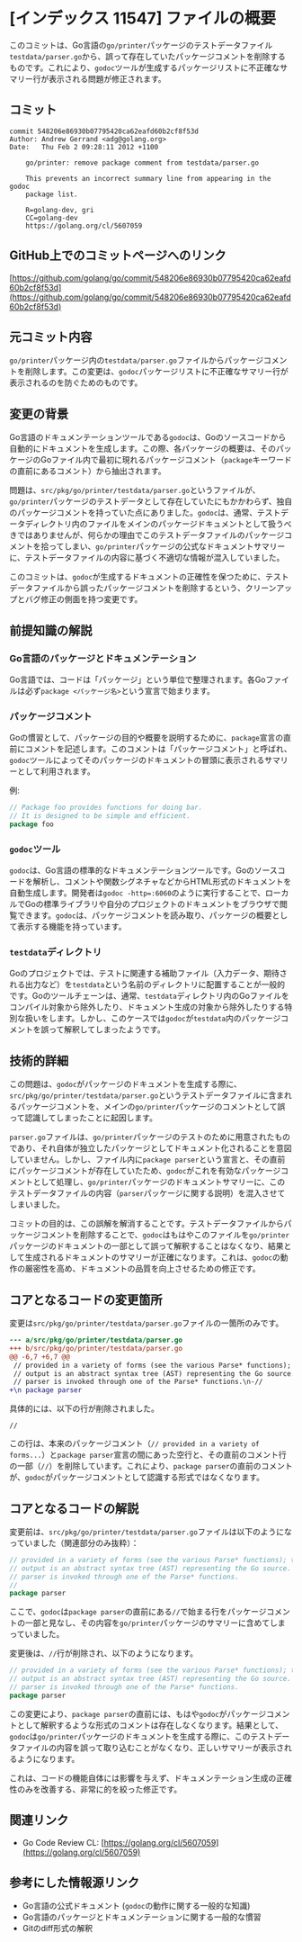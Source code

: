 # [インデックス 11547] ファイルの概要

このコミットは、Go言語の`go/printer`パッケージのテストデータファイル`testdata/parser.go`から、誤って存在していたパッケージコメントを削除するものです。これにより、`godoc`ツールが生成するパッケージリストに不正確なサマリー行が表示される問題が修正されます。

## コミット

```
commit 548206e86930b07795420ca62eafd60b2cf8f53d
Author: Andrew Gerrand <adg@golang.org>
Date:   Thu Feb 2 09:28:11 2012 +1100

    go/printer: remove package comment from testdata/parser.go
    
    This prevents an incorrect summary line from appearing in the godoc
    package list.
    
    R=golang-dev, gri
    CC=golang-dev
    https://golang.org/cl/5607059
```

## GitHub上でのコミットページへのリンク

[https://github.com/golang/go/commit/548206e86930b07795420ca62eafd60b2cf8f53d](https://github.com/golang/go/commit/548206e86930b07795420ca62eafd60b2cf8f53d)

## 元コミット内容

`go/printer`パッケージ内の`testdata/parser.go`ファイルからパッケージコメントを削除します。この変更は、`godoc`パッケージリストに不正確なサマリー行が表示されるのを防ぐためのものです。

## 変更の背景

Go言語のドキュメンテーションツールである`godoc`は、Goのソースコードから自動的にドキュメントを生成します。この際、各パッケージの概要は、そのパッケージのGoファイル内で最初に現れるパッケージコメント（`package`キーワードの直前にあるコメント）から抽出されます。

問題は、`src/pkg/go/printer/testdata/parser.go`というファイルが、`go/printer`パッケージのテストデータとして存在していたにもかかわらず、独自のパッケージコメントを持っていた点にありました。`godoc`は、通常、テストデータディレクトリ内のファイルをメインのパッケージドキュメントとして扱うべきではありませんが、何らかの理由でこのテストデータファイルのパッケージコメントを拾ってしまい、`go/printer`パッケージの公式なドキュメントサマリーに、テストデータファイルの内容に基づく不適切な情報が混入していました。

このコミットは、`godoc`が生成するドキュメントの正確性を保つために、テストデータファイルから誤ったパッケージコメントを削除するという、クリーンアップとバグ修正の側面を持つ変更です。

## 前提知識の解説

### Go言語のパッケージとドキュメンテーション

Go言語では、コードは「パッケージ」という単位で整理されます。各Goファイルは必ず`package <パッケージ名>`という宣言で始まります。

### パッケージコメント

Goの慣習として、パッケージの目的や概要を説明するために、`package`宣言の直前にコメントを記述します。このコメントは「パッケージコメント」と呼ばれ、`godoc`ツールによってそのパッケージのドキュメントの冒頭に表示されるサマリーとして利用されます。

例:
```go
// Package foo provides functions for doing bar.
// It is designed to be simple and efficient.
package foo
```

### `godoc`ツール

`godoc`は、Go言語の標準的なドキュメンテーションツールです。Goのソースコードを解析し、コメントや関数シグネチャなどからHTML形式のドキュメントを自動生成します。開発者は`godoc -http=:6060`のように実行することで、ローカルでGoの標準ライブラリや自分のプロジェクトのドキュメントをブラウザで閲覧できます。`godoc`は、パッケージコメントを読み取り、パッケージの概要として表示する機能を持っています。

### `testdata`ディレクトリ

Goのプロジェクトでは、テストに関連する補助ファイル（入力データ、期待される出力など）を`testdata`という名前のディレクトリに配置することが一般的です。Goのツールチェーンは、通常、`testdata`ディレクトリ内のGoファイルをコンパイル対象から除外したり、ドキュメント生成の対象から除外したりする特別な扱いをします。しかし、このケースでは`godoc`が`testdata`内のパッケージコメントを誤って解釈してしまったようです。

## 技術的詳細

この問題は、`godoc`がパッケージのドキュメントを生成する際に、`src/pkg/go/printer/testdata/parser.go`というテストデータファイルに含まれるパッケージコメントを、メインの`go/printer`パッケージのコメントとして誤って認識してしまったことに起因します。

`parser.go`ファイルは、`go/printer`パッケージのテストのために用意されたものであり、それ自体が独立したパッケージとしてドキュメント化されることを意図していません。しかし、ファイル内に`package parser`という宣言と、その直前にパッケージコメントが存在していたため、`godoc`がこれを有効なパッケージコメントとして処理し、`go/printer`パッケージのドキュメントサマリーに、このテストデータファイルの内容（`parser`パッケージに関する説明）を混入させてしまいました。

コミットの目的は、この誤解を解消することです。テストデータファイルからパッケージコメントを削除することで、`godoc`はもはやこのファイルを`go/printer`パッケージのドキュメントの一部として誤って解釈することはなくなり、結果として生成されるドキュメントのサマリーが正確になります。これは、`godoc`の動作の厳密性を高め、ドキュメントの品質を向上させるための修正です。

## コアとなるコードの変更箇所

変更は`src/pkg/go/printer/testdata/parser.go`ファイルの一箇所のみです。

```diff
--- a/src/pkg/go/printer/testdata/parser.go
+++ b/src/pkg/go/printer/testdata/parser.go
@@ -6,7 +6,7 @@
 // provided in a variety of forms (see the various Parse* functions); the
 // output is an abstract syntax tree (AST) representing the Go source. The
 // parser is invoked through one of the Parse* functions.\n-//
+\n package parser
```

具体的には、以下の行が削除されました。

```
//
```

この行は、本来のパッケージコメント（`// provided in a variety of forms...`）と`package parser`宣言の間にあった空行と、その直前のコメント行の一部（`//`）を削除しています。これにより、`package parser`の直前のコメントが、`godoc`がパッケージコメントとして認識する形式ではなくなります。

## コアとなるコードの解説

変更前は、`src/pkg/go/printer/testdata/parser.go`ファイルは以下のようになっていました（関連部分のみ抜粋）：

```go
// provided in a variety of forms (see the various Parse* functions); the
// output is an abstract syntax tree (AST) representing the Go source. The
// parser is invoked through one of the Parse* functions.
//
package parser
```

ここで、`godoc`は`package parser`の直前にある`//`で始まる行をパッケージコメントの一部と見なし、その内容を`go/printer`パッケージのサマリーに含めてしまっていました。

変更後は、`//`行が削除され、以下のようになります。

```go
// provided in a variety of forms (see the various Parse* functions); the
// output is an abstract syntax tree (AST) representing the Go source. The
// parser is invoked through one of the Parse* functions.
package parser
```

この変更により、`package parser`の直前には、もはや`godoc`がパッケージコメントとして解釈するような形式のコメントは存在しなくなります。結果として、`godoc`は`go/printer`パッケージのドキュメントを生成する際に、このテストデータファイルの内容を誤って取り込むことがなくなり、正しいサマリーが表示されるようになります。

これは、コードの機能自体には影響を与えず、ドキュメンテーション生成の正確性のみを改善する、非常に的を絞った修正です。

## 関連リンク

*   Go Code Review CL: [https://golang.org/cl/5607059](https://golang.org/cl/5607059)

## 参考にした情報源リンク

*   Go言語の公式ドキュメント (`godoc`の動作に関する一般的な知識)
*   Go言語のパッケージとドキュメンテーションに関する一般的な慣習
*   Gitのdiff形式の解釈
